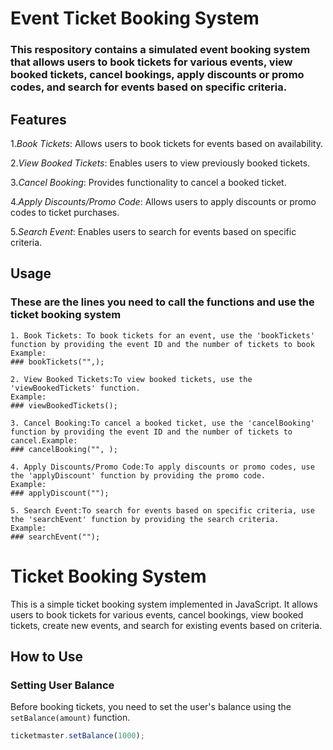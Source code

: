 # Event Ticket Booking System

### This respository contains a simulated event booking system that allows users to book tickets for various events, view booked tickets, cancel bookings, apply discounts or promo codes, and search for events based on specific criteria.

## Features

1.*Book Tickets*: Allows users to book tickets for events based on availability.

2.*View Booked Tickets*: Enables users to view previously booked tickets.

3.*Cancel Booking*: Provides functionality to cancel a booked ticket.

4.*Apply Discounts/Promo Code*: Allows users to apply discounts or promo codes to ticket purchases.

5.*Search Event*: Enables users to search for events based on specific criteria.

## Usage
### These are the lines you need to call the functions and use the ticket booking system

```
1. Book Tickets: To book tickets for an event, use the 'bookTickets' function by providing the event ID and the number of tickets to book
Example:
### bookTickets("",);

2. View Booked Tickets:To view booked tickets, use the 'viewBookedTickets' function.
Example:
### viewBookedTickets();

3. Cancel Booking:To cancel a booked ticket, use the 'cancelBooking' function by providing the event ID and the number of tickets to cancel.Example:
### cancelBooking("", );

4. Apply Discounts/Promo Code:To apply discounts or promo codes, use the 'applyDiscount' function by providing the promo code.
Example:
### applyDiscount("");

5. Search Event:To search for events based on specific criteria, use the 'searchEvent' function by providing the search criteria.
Example:
### searchEvent("");
```

# Ticket Booking System

This is a simple ticket booking system implemented in JavaScript. It allows users to book tickets for various events, cancel bookings, view booked tickets, create new events, and search for existing events based on criteria.

## How to Use

### Setting User Balance
Before booking tickets, you need to set the user's balance using the `setBalance(amount)` function.

```javascript
ticketmaster.setBalance(1000);



